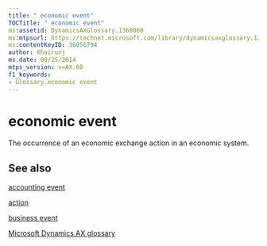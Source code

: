 ```yaml
---
title: " economic event"
TOCTitle: " economic event"
ms:assetid: DynamicsAXGlossary.1368060
ms:mtpsurl: https://technet.microsoft.com/library/dynamicsaxglossary.1368060(v=AX.60)
ms:contentKeyID: 36056794
author: Khairunj
ms.date: 08/25/2014
mtps_version: v=AX.60
f1_keywords:
- Glossary.economic event
---
```


# economic event

The occurrence of an economic exchange action in an economic system.

## See also

[accounting event](accounting-event.md)

[action](action.md)

[business event](business-event.md)

[Microsoft Dynamics AX glossary](glossary/microsoft-dynamics-ax-glossary.md)

  


